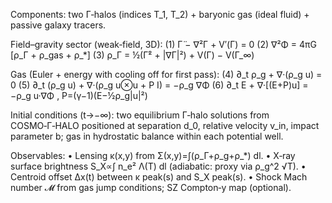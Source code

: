 Components: two Γ‑halos (indices T_1, T_2) + baryonic gas (ideal fluid) + passive galaxy tracers.

Field–gravity sector (weak‑field, 3D):
(1) Γ̈ − ∇²Γ + V′(Γ) = 0
(2) ∇²Φ = 4πG [ρ_Γ + ρ_gas + ρ_*]
(3) ρ_Γ = ½(Γ̇² + |∇Γ|²) + V(Γ) − V(Γ_∞)

Gas (Euler + energy with cooling off for first pass):
(4) ∂_t ρ_g + ∇·(ρ_g u) = 0
(5) ∂_t (ρ_g u) + ∇·(ρ_g u⊗u + P I) = −ρ_g ∇Φ
(6) ∂_t E + ∇·[(E+P)u] = −ρ_g u·∇Φ  ,  P=(γ−1)(E−½ρ_g|u|²)

Initial conditions (t→−∞): two equilibrium Γ‑halo solutions from COSMO‑Γ‑HALO positioned at separation d_0, relative velocity v_in, impact parameter b; gas in hydrostatic balance within each potential well.

Observables:
• Lensing κ(x,y) from Σ(x,y)=∫(ρ_Γ+ρ_g+ρ_*) dl.
• X‑ray surface brightness S_X∝∫ n_e² Λ(T) dl (adiabatic: proxy via ρ_g^2 √T).
• Centroid offset Δx(t) between κ peak(s) and S_X peak(s).
• Shock Mach number 𝓜 from gas jump conditions; SZ Compton‑y map (optional).